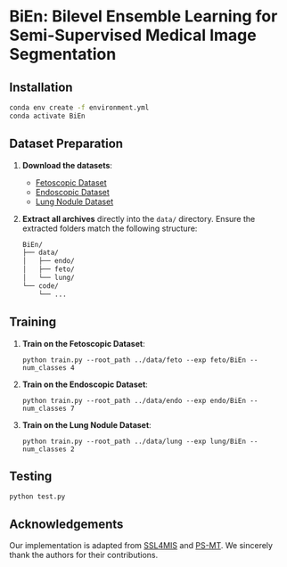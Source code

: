 # BiEn: Bilevel Ensemble Learning for Semi-Supervised Medical Image Segmentation

## Installation

```bash
conda env create -f environment.yml
conda activate BiEn
```

## Dataset Preparation

1. **Download the datasets**:  
   - [Fetoscopic Dataset](https://drive.google.com/file/d/1gVBtBsFHj--uCtqBHpgoVHETYpjfMkHm/view?usp=sharing)  
   - [Endoscopic Dataset](https://drive.google.com/file/d/14S6-5Q3abFg61a6riKO8TQ8T1TN6kuhi/view?usp=sharing)  
   - [Lung Nodule Dataset](https://drive.google.com/file/d/1Sdxv3XwbhSpFSVv8mOQaW_ds6du3tDlu/view?usp=sharing)  

2. **Extract all archives** directly into the `data/` directory. Ensure the extracted folders match the following structure:  
   ```bash
   BiEn/
   ├── data/
   │   ├── endo/
   │   ├── feto/
   │   └── lung/
   └── code/
       └── ...
    ```

## Training

1. **Train on the Fetoscopic Dataset**:
   ```
   python train.py --root_path ../data/feto --exp feto/BiEn --num_classes 4
   ```

2. **Train on the Endoscopic Dataset**:
   ```
   python train.py --root_path ../data/endo --exp endo/BiEn --num_classes 7
   ```

3. **Train on the Lung Nodule Dataset**:
   ```
   python train.py --root_path ../data/lung --exp lung/BiEn --num_classes 2
   ```

## Testing
   ```
   python test.py
   ```

## Acknowledgements
Our implementation is adapted from [SSL4MIS](https://github.com/HiLab-git/SSL4MIS/) and [PS-MT](https://github.com/yyliu01/PS-MT). We sincerely thank the authors for their contributions.